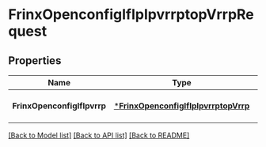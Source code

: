 # FrinxOpenconfigIfIpIpvrrptopVrrpRequest

## Properties
Name | Type | Description | Notes
------------ | ------------- | ------------- | -------------
**FrinxOpenconfigIfIpvrrp** | [***FrinxOpenconfigIfIpIpvrrptopVrrp**](frinx.openconfig.if.ip.ipvrrptop.Vrrp.md) |  | [optional] [default to null]

[[Back to Model list]](../README.md#documentation-for-models) [[Back to API list]](../README.md#documentation-for-api-endpoints) [[Back to README]](../README.md)


